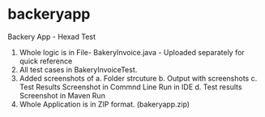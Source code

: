 # backeryapp
Backery App - Hexad Test
1. Whole logic is in File- BakeryInvoice.java - Uploaded separately for quick reference
2. All test cases in BakeryInvoiceTest.
3. Added screenshots of 
      a. Folder strcuture
      b. Output with screenshots
      c. Test Results Screenshot in Commnd Line Run in IDE
      d. Test results Screenshot in Maven Run
4. Whole Application is in ZIP format. (bakeryapp.zip)
      
